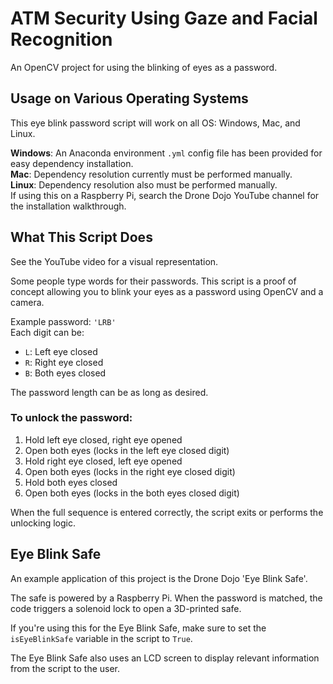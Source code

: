 # ATM Security Using Gaze and Facial Recognition

An OpenCV project for using the blinking of eyes as a password.

## Usage on Various Operating Systems

This eye blink password script will work on all OS: Windows, Mac, and Linux.

**Windows**: An Anaconda environment `.yml` config file has been provided for easy dependency installation.  
**Mac**: Dependency resolution currently must be performed manually.  
**Linux**: Dependency resolution also must be performed manually.  
If using this on a Raspberry Pi, search the Drone Dojo YouTube channel for the installation walkthrough.

## What This Script Does

See the YouTube video for a visual representation.

Some people type words for their passwords. This script is a proof of concept allowing you to blink your eyes as a password using OpenCV and a camera.

Example password: `'LRB'`  
Each digit can be:
- `L`: Left eye closed  
- `R`: Right eye closed  
- `B`: Both eyes closed

The password length can be as long as desired.

### To unlock the password:
1. Hold left eye closed, right eye opened  
2. Open both eyes (locks in the left eye closed digit)  
3. Hold right eye closed, left eye opened  
4. Open both eyes (locks in the right eye closed digit)  
5. Hold both eyes closed  
6. Open both eyes (locks in the both eyes closed digit)

When the full sequence is entered correctly, the script exits or performs the unlocking logic.

## Eye Blink Safe

An example application of this project is the Drone Dojo 'Eye Blink Safe'.

The safe is powered by a Raspberry Pi. When the password is matched, the code triggers a solenoid lock to open a 3D-printed safe.

If you're using this for the Eye Blink Safe, make sure to set the `isEyeBlinkSafe` variable in the script to `True`.

The Eye Blink Safe also uses an LCD screen to display relevant information from the script to the user.
